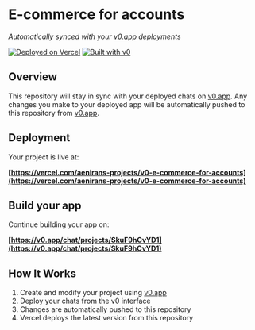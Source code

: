 # E-commerce for accounts

*Automatically synced with your [v0.app](https://v0.app) deployments*

[![Deployed on Vercel](https://img.shields.io/badge/Deployed%20on-Vercel-black?style=for-the-badge&logo=vercel)](https://vercel.com/aenirans-projects/v0-e-commerce-for-accounts)
[![Built with v0](https://img.shields.io/badge/Built%20with-v0.app-black?style=for-the-badge)](https://v0.app/chat/projects/SkuF9hCvYD1)

## Overview

This repository will stay in sync with your deployed chats on [v0.app](https://v0.app).
Any changes you make to your deployed app will be automatically pushed to this repository from [v0.app](https://v0.app).

## Deployment

Your project is live at:

**[https://vercel.com/aenirans-projects/v0-e-commerce-for-accounts](https://vercel.com/aenirans-projects/v0-e-commerce-for-accounts)**

## Build your app

Continue building your app on:

**[https://v0.app/chat/projects/SkuF9hCvYD1](https://v0.app/chat/projects/SkuF9hCvYD1)**

## How It Works

1. Create and modify your project using [v0.app](https://v0.app)
2. Deploy your chats from the v0 interface
3. Changes are automatically pushed to this repository
4. Vercel deploys the latest version from this repository